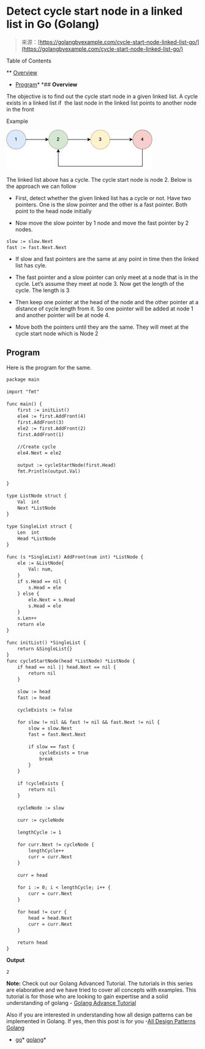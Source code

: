 <!--yml
category: 未分类
date: 2024-10-13 06:46:48
-->

# Detect cycle start node in a linked list in Go (Golang)

> 来源：[https://golangbyexample.com/cycle-start-node-linked-list-go/](https://golangbyexample.com/cycle-start-node-linked-list-go/)

Table of Contents

 **   [Overview](#Overview "Overview")
*   [Program](#Program "Program")*  *## **Overview**

The objective is to find out the cycle start node in a given linked list. A cycle exists in a linked list if  the last node in the linked list points to another node in the front

Example

![](img/37e30f9ef9a9259067409d35628db09d.png)

The linked list above has a cycle. The cycle start node is node 2\. Below is the approach we can follow

*   First, detect whether the given linked list has a cycle or not. Have two pointers. One is the slow pointer and the other is a fast pointer. Both point to the head node initially

*   Now move the slow pointer by 1 node and move the fast pointer by 2 nodes.

```
slow := slow.Next
fast := fast.Next.Next
```

*   If slow and fast pointers are the same at any point in time then the linked list has cyle.

*   The fast pointer and a slow pointer can only meet at a node that is in the cycle. Let’s assume they meet at node 3\. Now get the length of the cycle. The length is 3

*   Then keep one pointer at the head of the node and the other pointer at a distance of cycle length from it. So one pointer will be added at node 1 and another pointer will be at node 4.

*   Move both the pointers until they are the same. They will meet at the cycle start node which is Node 2

## **Program**

Here is the program for the same.

```
package main

import "fmt"

func main() {
	first := initList()
	ele4 := first.AddFront(4)
	first.AddFront(3)
	ele2 := first.AddFront(2)
	first.AddFront(1)

	//Create cycle
	ele4.Next = ele2

	output := cycleStartNode(first.Head)
	fmt.Println(output.Val)

}

type ListNode struct {
	Val  int
	Next *ListNode
}

type SingleList struct {
	Len  int
	Head *ListNode
}

func (s *SingleList) AddFront(num int) *ListNode {
	ele := &ListNode{
		Val: num,
	}
	if s.Head == nil {
		s.Head = ele
	} else {
		ele.Next = s.Head
		s.Head = ele
	}
	s.Len++
	return ele
}

func initList() *SingleList {
	return &SingleList{}
}
func cycleStartNode(head *ListNode) *ListNode {
	if head == nil || head.Next == nil {
		return nil
	}

	slow := head
	fast := head

	cycleExists := false

	for slow != nil && fast != nil && fast.Next != nil {
		slow = slow.Next
		fast = fast.Next.Next

		if slow == fast {
			cycleExists = true
			break
		}
	}

	if !cycleExists {
		return nil
	}

	cycleNode := slow

	curr := cycleNode

	lengthCycle := 1

	for curr.Next != cycleNode {
		lengthCycle++
		curr = curr.Next
	}

	curr = head

	for i := 0; i < lengthCycle; i++ {
		curr = curr.Next
	}

	for head != curr {
		head = head.Next
		curr = curr.Next
	}

	return head
}
```

**Output**

```
2
```

**Note:** Check out our Golang Advanced Tutorial. The tutorials in this series are elaborative and we have tried to cover all concepts with examples. This tutorial is for those who are looking to gain expertise and a solid understanding of golang - [Golang Advance Tutorial](https://golangbyexample.com/golang-comprehensive-tutorial/)

Also if you are interested in understanding how all design patterns can be implemented in Golang. If yes, then this post is for you -[All Design Patterns Golang](https://golangbyexample.com/all-design-patterns-golang/)

*   [go](https://golangbyexample.com/tag/go/)*   [golang](https://golangbyexample.com/tag/golang/)*